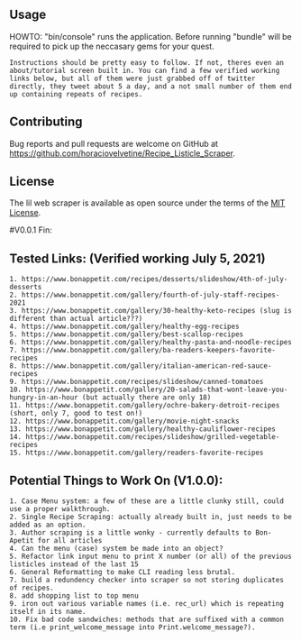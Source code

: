 
## Usage

HOWTO: 
    "bin/console" runs the application. Before running "bundle" will be required to pick up the neccasary gems for your quest. 

    Instructions should be pretty easy to follow. If not, theres even an about/tutorial screen built in. You can find a few verified working links below, but all of them were just grabbed off of twitter directly, they tweet about 5 a day, and a not small number of them end up containing repeats of recipes.


## Contributing

Bug reports and pull requests are welcome on GitHub at https://github.com/horaciovelvetine/Recipe_Listicle_Scraper.

## License

The lil web scraper is available as open source under the terms of the [MIT License](https://opensource.org/licenses/MIT).

#V0.0.1 Fin:
## Tested Links: (Verified working July 5, 2021)
    1. https://www.bonappetit.com/recipes/desserts/slideshow/4th-of-july-desserts
    2. https://www.bonappetit.com/gallery/fourth-of-july-staff-recipes-2021
    3. https://www.bonappetit.com/gallery/30-healthy-keto-recipes (slug is different than actual article???)
    4. https://www.bonappetit.com/gallery/healthy-egg-recipes
    5. https://www.bonappetit.com/gallery/best-scallop-recipes
    6. https://www.bonappetit.com/gallery/healthy-pasta-and-noodle-recipes
    7. https://www.bonappetit.com/gallery/ba-readers-keepers-favorite-recipes
    8. https://www.bonappetit.com/gallery/italian-american-red-sauce-recipes
    9. https://www.bonappetit.com/recipes/slideshow/canned-tomatoes
    10. https://www.bonappetit.com/gallery/20-salads-that-wont-leave-you-hungry-in-an-hour (but actually there are only 18)
    11. https://www.bonappetit.com/gallery/ochre-bakery-detroit-recipes (short, only 7, good to test on!)
    12. https://www.bonappetit.com/gallery/movie-night-snacks
    13. https://www.bonappetit.com/gallery/healthy-cauliflower-recipes
    14. https://www.bonappetit.com/recipes/slideshow/grilled-vegetable-recipes
    15. https://www.bonappetit.com/gallery/readers-favorite-recipes




## Potential Things to Work On (V1.0.0): 
    1. Case Menu system: a few of these are a little clunky still, could use a proper walkthrough. 
    2. Single Recipe Scraping: actually already built in, just needs to be added as an option. 
    3. Author scraping is a little wonky - currently defaults to Bon-Apetit for all articles
    4. Can the menu (case) system be made into an object? 
    5. Refactor link input menu to print X number (or all) of the previous listicles instead of the last 15
    6. General Reformatting to make CLI reading less brutal. 
    7. build a redundency checker into scraper so not storing duplicates of recipes.
    8. add shopping list to top menu
    9. iron out various variable names (i.e. rec_url) which is repeating itself in its name.
    10. Fix bad code sandwiches: methods that are suffixed with a common term (i.e print_welcome_message into Print.welcome_message?).
    
    
